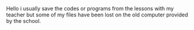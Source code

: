 Hello i usually save the codes or programs from the lessons with my teacher but some of my files have been lost on the old computer provided by the school.
